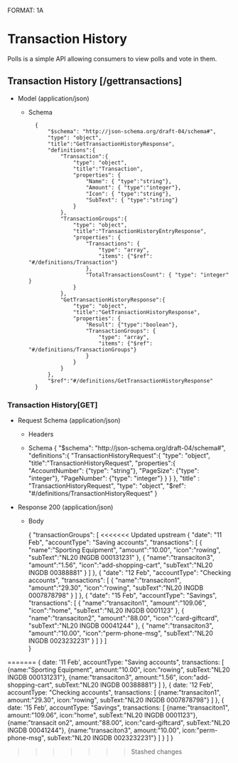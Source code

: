 FORMAT: 1A

# Transaction History

Polls is a simple API allowing consumers to view polls and vote in them.

## Transaction History [/gettransactions]

+ Model (application/json)

    + Schema

            {
                "$schema": "http://json-schema.org/draft-04/schema#",
                "type": "object",
                "title":"GetTransactionHistoryResponse",
                "definitions":{
                    "Transaction":{
                        "type": "object",
                        "title":"Transaction",
                        "properties": {
                            "Name": { "type":"string"},
                            "Amount": { "type":"integer"},
                            "Icon": { "type":"string"},
                            "SubText": { "type":"string"}
                        }
                    },
                    "TransactionGroups":{
                        "type": "object",
                        "title":"TransactionHistoryEntryResponse",
                        "properties": {
                            "Transactions": {
                                "type": "array",
                                "items": {"$ref": "#/definitions/Transaction"}
                            },
                            "TotalTransactionsCount": { "type": "integer" }
                        }
                    },
                    "GetTransactionHistoryResponse":{
                        "type": "object",
                        "title":"GetTransactionHistoryResponse",
                        "properties": {
                            "Result": {"type":"boolean"},
                            "TransactionGroups": {
                                "type": "array",
                                "items": {"$ref": "#/definitions/TransactionGroups"}
                            }
                        }
                    }
                },
                "$ref":"#/definitions/GetTransactionHistoryResponse"
            }
            
        
### Transaction History[GET]

+ Request Schema (application/json)

    + Headers

    + Schema
            {
                "$schema": "http://json-schema.org/draft-04/schema#",
                "definitions":{
                    "TransactionHistoryRequest":{
                        "type": "object",
                        "title":"TransactionHistoryRequest",
                        "properties":{
                            "AccountNumber": {"type": "string"},
                            "PageSize": {"type": "integer"},
                            "PageNumber": {"type": "integer"}
                        }
                    }
                },
                "title" : "TransactionHistoryRequest",
                "type": "object",
                "$ref": "#/definitions/TransactionHistoryRequest"
            }

+ Response 200 (application/json)
    
    + Body
    
        {
            "transactionGroups": [
<<<<<<< Updated upstream
                    {
                       "date": "11 Feb", 
                       "accountType": "Saving accounts", 
                       "transactions": [
                            {
                                "name":"Sporting Equipment", 
                                "amount":"10.00", 
                                "icon":"rowing", 
                                "subText":"NL20 INGDB 000131231"
                            },
                            {
                                "name":"transaciton3", 
                                "amount":"1.56", 
                                "icon":"add-shopping-cart", 
                                "subText":"NL20 INGDB 00388881"
                            }
                    ]
                    },
                    {
                       "date": "12 Feb", 
                       "accountType": "Checking accounts", 
                       "transactions": [
                            {
                                "name":"transaciton1", 
                                "amount":"29.30", 
                                "icon":"rowing", 
                                "subText":"NL20 INGDB 0007878798"
                            }
                        ]
                    },
                    {
                       "date": "15 Feb", 
                       "accountType": "Savings", 
                       "transactions": [
                            {
                                "name":"transaciton1", 
                                "amount":"109.06", 
                                "icon":"home", 
                                "subText":"NL20 INGDB 0001123"
                            },
                            {
                                "name":"transaciton2", 
                                "amount":"88.00", 
                                "icon":"card-giftcard", 
                                "subText":"NL20 INGDB 00041244"
                            },
                            {
                                "name":"transaciton3", 
                                "amount":"10.00", 
                                "icon":"perm-phone-msg", 
                                "subText":"NL20 INGDB 0023232231"
                            }
                       ]
                    }
                ]        
            }
    
=======
                   {
                       date: '11 Feb', accountType: "Saving accounts", transactions: [
                       {name:"Sporting Equipment", amount:"10.00", icon:"rowing", subText:"NL20 INGDB 000131231"},
                       {name:"transaciton3", amount:"1.56", icon:"add-shopping-cart", subText:"NL20 INGDB 00388881"}
                   ]
                   },
               {
                   date: '12 Feb', accountType: "Checking accounts", transactions: [
                   {name:"transaciton1", amount:"29.30", icon:"rowing", subText:"NL20 INGDB 0007878798"}
               ]
               },
               {
                   date: '15 Feb', accountType: "Savings", transactions: [
                   {name:"transaciton1", amount:"109.06", icon:"home", subText:"NL20 INGDB 0001123"},
                   {name:"transacit    on2", amount:"88.00", icon:"card-giftcard", subText:"NL20 INGDB 00041244"},
                   {name:"transaciton3", amount:"10.00", icon:"perm-phone-msg", subText:"NL20 INGDB 0023232231"}
               ]
               }
           ]
        }
>>>>>>> Stashed changes

